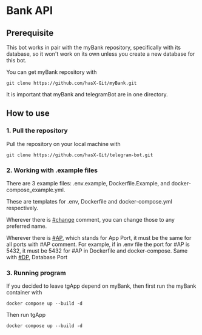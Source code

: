 # Bank API

## Prerequisite
This bot works in pair with the myBank repository, specifically with its database, so it won't work on its own unless you create a new database for this bot.

You can get myBank repository with

    git clone https://github.com/hasX-Git/myBank.git

It is important that myBank and telegramBot are in one directory.

## How to use
### 1. Pull the repository
Pull the repository on your local machine with

    git clone https://github.com/hasX-Git/telegram-bot.git

### 2. Working with .example files
There are 3 example files: .env.example, Dockerfile.Example, and docker-compose_example.yml.

These are templates for .env, Dockerfile and docker-compose.yml respectively.

Wherever there is <ins>#change</ins> comment, you can change those to any preferred name.

Wherever there is <ins>#AP</ins>, which stands for App Port, it must be the same for all ports with #AP comment. For example, if in .env file the port for #AP is 5432, it must be 5432 for #AP in Dockerfile and docker-compose. Same with <ins>#DP</ins>, Database Port

### 3. Running program

If you decided to leave tgApp depend on myBank, then first run the myBank container with

    docker compose up --build -d

Then run tgApp

    docker compose up --build -d